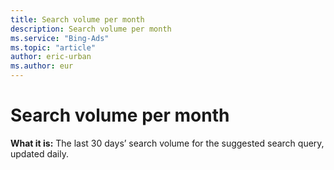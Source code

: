 ```yaml
---
title: Search volume per month
description: Search volume per month
ms.service: "Bing-Ads"
ms.topic: "article"
author: eric-urban
ms.author: eur
---
```


# Search volume per month

**What it is:**     The last 30 days’ search volume for the suggested search query, updated daily.



